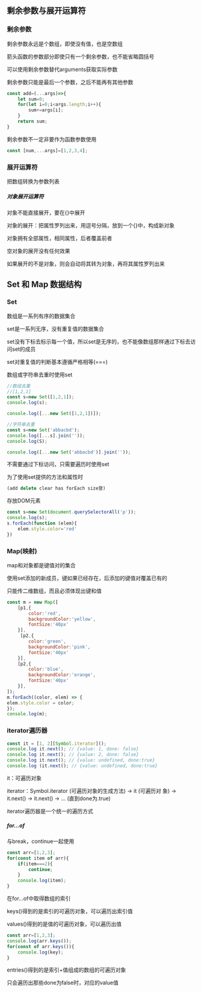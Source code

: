 ## 剩余参数与展开运算符

### 剩余参数

剩余参数永远是个数组，即使没有值，也是空数组

箭头函数的参数部分即使只有一个剩余参数，也不能省略圆括号

可以使用剩余参数替代arguments获取实际参数

剩余参数只能是最后一个参数，之后不能再有其他参数 

```js
const add=(...args)=>{
    let sum=0;
    for(let i=0;i<args.length;i++){
        sum+=args[i];
    }
    return sum;
}
```

剩余参数不一定非要作为函数参数使用

```js
const [num,...args]=[1,2,3,4];
```

### 展开运算符

 把数组转换为参数列表

#####  对象展开运算符

对象不能直接展开，要在{}中展开 

对象的展开：把属性罗列出来，用逗号分隔，放到一个{}中，构成新对象

对象拥有全部属性，相同属性，后者覆盖前者

空对象的展开没有任何效果

如果展开的不是对象，则会自动将其转为对象，再将其属性罗列出来

## Set 和 Map 数据结构

### Set

数组是一系列有序的数据集合

set是一系列无序，没有重复值的数据集合

set没有下标去标示每一个值，所以set是无序的，也不能像数组那样通过下标去访问set的成员

 set对重复值的判断基本遵循严格相等(===)

数组或字符串去重时使用set

```js
//数组去重
//[1,2,1]
const s=new Set([1,2,1]);
console.log(s);

console.log([...new Set([1,2,1])]);
```

```js
//字符串去重
const s=new Set('abbacbd');
console.log([...s].join(''));
console.log(S);

console.log([...new Set('abbacbd')].join(''));
```

不需要通过下标访问，只需要遍历时使用set

为了使用set提供的方法和属性时

```js
(add delete clear has forEach size登)
```

存放DOM元素

```js
const s=new Set(document.querySelectorAll('p'));
console.log(s);
s.forEach(function (elem){
    elem.style.color='red'
})
```

### Map(映射)

map和对象都是键值对的集合

 使用set添加的新成员，键如果已经存在，后添加的键值对覆盖已有的

只能传二维数组，而且必须体现出键和值

```js
const m = new Map([
    [p1,{
        color:'red',
        backgroundColor:'yellow',
        fontSize:'40px'
    }],
     [p2,{
        color:'green',
        backgroundColor:'pink',
        fontSize:'40px'
    }],
    [p2,{
        color:'blue',
        backgroundColor:'orange',
        fontSize:'40px'
    }],
]);
m.forEach((color, elem) => {
elem.style.color = color;
});
console.log(m);
```

### iterator遍历器

```js
const it = [1, 2][Symbol.iterator]();
console.log it.next(); // {value: 1, done: false}
console.log it.next(); // {value: 2, done: false}
console.log it.next(); // {value: undefined, done:true}
console.log (it.next(); // {value: undefined, done:true}
```

it：可遍历对象

iterator：Symbol.iterator (可遍历对象的生成方法) -> it (可遍历对
象) -> it.next() -> it.next() -> ... (直到done为.true)

iterator遍历器是一个统一的遍历方式   

##### for...of

与break，continue一起使用

```js
const arr=[1,2,3];
for(const item of arr){
    if(item===2){
        continue;
    }
    console.log(item);
}
```

在for...of中取得数组的索引

keys()得到的是索引的可遍历对象，可以遍历出索引值

values()得到的是值的可遍历对象，可以遍历出值

```js
const arr=[1,2,3];
console.log(arr.keys());
for(const of arr.keys()){
    console.log(key);
}
```

entries()得到的是索引+值组成的数组的可遍历对象

只会遍历出那些done为false时，对应的value值